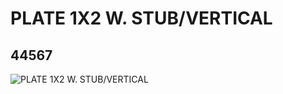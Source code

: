 # PLATE 1X2 W. STUB/VERTICAL
## 44567
![PLATE 1X2 W. STUB/VERTICAL](https://lc-www-live-s.legocdn.com/media/bricks/5/2/4185590.jpg)
